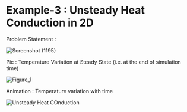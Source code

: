 # Example-3 : Unsteady Heat Conduction in 2D

Problem Statement :

![Screenshot (1195)](https://user-images.githubusercontent.com/68963724/120982697-985a2b00-c796-11eb-8338-4f6ce72aad67.png)


Pic : Temperature Variation at Steady State (i.e. at the end of simulation time)

![Figure_1](https://user-images.githubusercontent.com/68963724/120976432-f6cfdb00-c78f-11eb-8883-d9a121f30ce9.png)


Animation : Temperature variation with time

![Unsteady Heat COnduction](https://user-images.githubusercontent.com/68963724/120980724-85def200-c794-11eb-84ef-646179296f26.gif)
